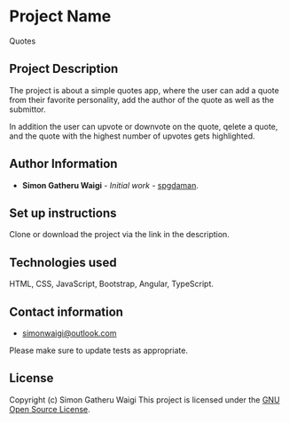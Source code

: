 # Project Name

Quotes

## Project Description

The project is about a simple quotes app, where the user can add a quote from their favorite personality, add the author of the quote as well as the submittor.

In addition the user can upvote or downvote on the quote, qelete a quote, and the quote with the highest number of upvotes gets highlighted.

## Author Information

-   **Simon Gatheru Waigi** - _Initial work_ - [spgdaman](https://github.com/spgdaman).

## Set up instructions

Clone or download the project via the link in the description.

## Technologies used

HTML, CSS, JavaScript, Bootstrap, Angular, TypeScript.

## Contact information

-   simonwaigi@outlook.com

Please make sure to update tests as appropriate.

## License

Copyright (c) Simon Gatheru Waigi
This project is licensed under the [GNU Open Source License](LICENSE).
